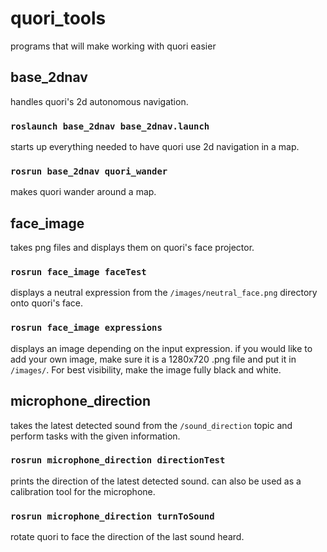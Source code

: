 # quori_tools
programs that will make working with quori easier

## base_2dnav
handles quori's 2d autonomous navigation.

### `roslaunch base_2dnav base_2dnav.launch`
starts up everything needed to have quori use 2d navigation in a map.

### `rosrun base_2dnav quori_wander`
makes quori wander around a map.

## face_image
takes png files and displays them on quori's face projector.

### `rosrun face_image faceTest`
displays a neutral expression from the `/images/neutral_face.png` directory onto quori's face.

### `rosrun face_image expressions`
displays an image depending on the input expression. if you would like to add your own image, make sure it is a 1280x720 .png file and put it in `/images/`. For best visibility, make the image fully black and white.

## microphone_direction
takes the latest detected sound from the `/sound_direction` topic and perform tasks with the given information.

### `rosrun microphone_direction directionTest`
prints the direction of the latest detected sound. can also be used as a calibration tool for the microphone.

### `rosrun microphone_direction turnToSound`
rotate quori to face the direction of the last sound heard.
